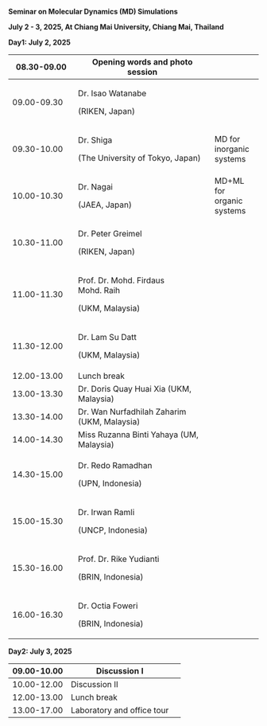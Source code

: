 **Seminar on Molecular Dynamics (MD) Simulations**

**July 2 - 3, 2025, At Chiang Mai University, Chiang Mai, Thailand**

**Day1: July 2, 2025**

<table>
<colgroup>
<col style="width: 26%" />
<col style="width: 54%" />
<col style="width: 19%" />
</colgroup>
<thead>
<tr>
<th>08.30-09.00</th>
<th>Opening words and photo session</th>
<th></th>
</tr>
</thead>
<tbody>
<tr>
<td>09.00-09.30</td>
<td><p>Dr. Isao Watanabe</p>
<p>(RIKEN, Japan)</p></td>
<td></td>
</tr>
<tr>
<td>09.30-10.00</td>
<td><p>Dr. Shiga </p>
<p>(The University of Tokyo, Japan)</p></td>
<td>MD for inorganic systems</td>
</tr>
<tr>
<td>10.00-10.30</td>
<td><p>Dr. Nagai  </p>
<p>(JAEA, Japan)</p></td>
<td>MD+ML for organic systems</td>
</tr>
<tr>
<td>10.30-11.00</td>
<td><p>Dr. Peter Greimel</p>
<p>(RIKEN, Japan)</p></td>
<td></td>
</tr>
<tr>
<td>11.00-11.30</td>
<td><p>Prof. Dr. Mohd. Firdaus Mohd. Raih</p>
<p>(UKM, Malaysia)</p></td>
<td></td>
</tr>
<tr>
<td>11.30-12.00</td>
<td><p>Dr. Lam Su Datt </p>
<p>(UKM, Malaysia)</p></td>
<td></td>
</tr>
<tr>
<td>12.00-13.00</td>
<td>Lunch break</td>
<td></td>
</tr>
<tr>
<td>13.00-13.30</td>
<td>Dr. Doris Quay Huai Xia (UKM, Malaysia)</td>
<td></td>
</tr>
<tr>
<td>13.30-14.00</td>
<td>Dr. Wan Nurfadhilah Zaharim (UKM, Malaysia)</td>
<td></td>
</tr>
<tr>
<td>14.00-14.30</td>
<td>Miss Ruzanna Binti Yahaya (UM, Malaysia)</td>
<td></td>
</tr>
<tr>
<td>14.30-15.00</td>
<td><p>Dr. Redo Ramadhan</p>
<p>(UPN, Indonesia)</p></td>
<td></td>
</tr>
<tr>
<td>15.00-15.30</td>
<td><p>Dr. Irwan Ramli</p>
<p>(UNCP, Indonesia)</p></td>
<td></td>
</tr>
<tr>
<td>15.30-16.00</td>
<td><p>Prof. Dr. Rike Yudianti</p>
<p>(BRIN, Indonesia)</p></td>
<td></td>
</tr>
<tr>
<td>16.00-16.30</td>
<td><p>Dr. Octia Foweri</p>
<p>(BRIN, Indonesia)</p></td>
<td></td>
</tr>
</tbody>
</table>

**Day2: July 3, 2025**

| 09.00-10.00 | Discussion I               |     |
|-------------|----------------------------|-----|
| 10.00-12.00 | Discussion II              |     |
| 12.00-13.00 | Lunch break                |     |
| 13.00-17.00 | Laboratory and office tour |     |
